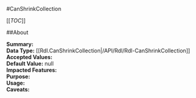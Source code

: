 #CanShrinkCollection

[[_TOC_]]

##About

**Summary:**   
**Data Type:** [[Rdl.CanShrinkCollection|/API/Rdl/Rdl-CanShrinkCollection]]  
**Accepted Values:**   
**Default Value:** null  
**Impacted Features:**   
**Purpose:**   
**Usage:**   
**Caveats:**   

